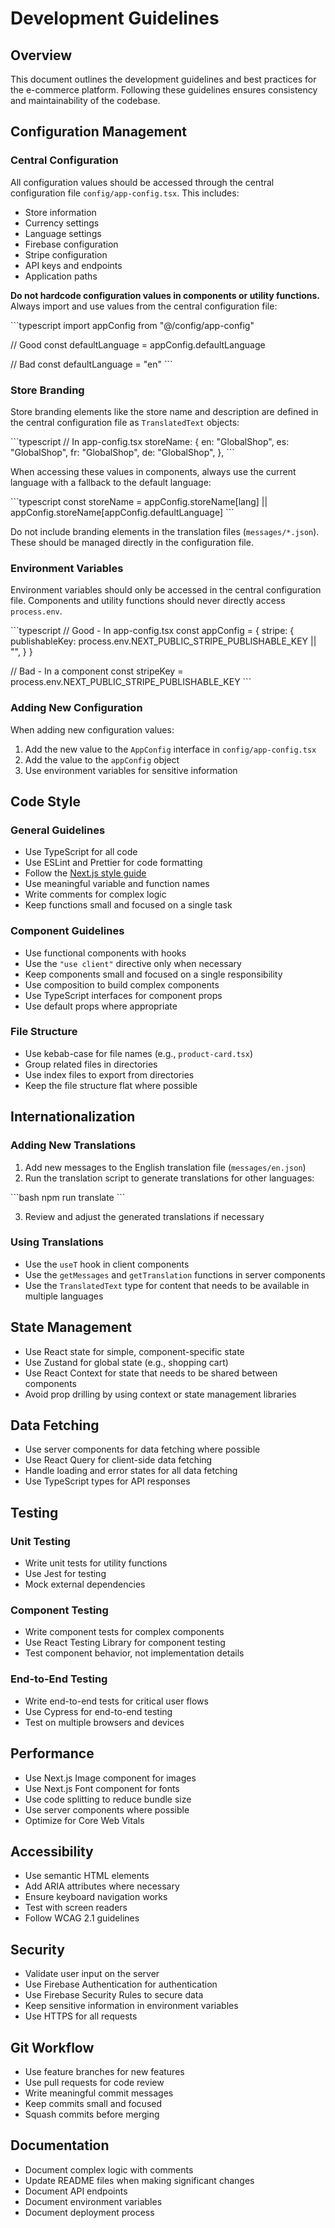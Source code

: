 # Development Guidelines

## Overview

This document outlines the development guidelines and best practices for the e-commerce platform. Following these guidelines ensures consistency and maintainability of the codebase.

## Configuration Management

### Central Configuration

All configuration values should be accessed through the central configuration file `config/app-config.tsx`. This includes:

- Store information
- Currency settings
- Language settings
- Firebase configuration
- Stripe configuration
- API keys and endpoints
- Application paths

**Do not hardcode configuration values in components or utility functions.** Always import and use values from the central configuration file:

\`\`\`typescript
import appConfig from "@/config/app-config"

// Good
const defaultLanguage = appConfig.defaultLanguage

// Bad
const defaultLanguage = "en"
\`\`\`

### Store Branding

Store branding elements like the store name and description are defined in the central configuration file as `TranslatedText` objects:

\`\`\`typescript
// In app-config.tsx
storeName: {
  en: "GlobalShop",
  es: "GlobalShop",
  fr: "GlobalShop",
  de: "GlobalShop",
},
\`\`\`

When accessing these values in components, always use the current language with a fallback to the default language:

\`\`\`typescript
const storeName = appConfig.storeName[lang] || appConfig.storeName[appConfig.defaultLanguage]
\`\`\`

Do not include branding elements in the translation files (`messages/*.json`). These should be managed directly in the configuration file.

### Environment Variables

Environment variables should only be accessed in the central configuration file. Components and utility functions should never directly access `process.env`.

\`\`\`typescript
// Good - In app-config.tsx
const appConfig = {
  stripe: {
    publishableKey: process.env.NEXT_PUBLIC_STRIPE_PUBLISHABLE_KEY || "",
  }
}

// Bad - In a component
const stripeKey = process.env.NEXT_PUBLIC_STRIPE_PUBLISHABLE_KEY
\`\`\`

### Adding New Configuration

When adding new configuration values:

1. Add the new value to the `AppConfig` interface in `config/app-config.tsx`
2. Add the value to the `appConfig` object
3. Use environment variables for sensitive information

## Code Style

### General Guidelines

- Use TypeScript for all code
- Use ESLint and Prettier for code formatting
- Follow the [Next.js style guide](https://nextjs.org/docs/basic-features/eslint)
- Use meaningful variable and function names
- Write comments for complex logic
- Keep functions small and focused on a single task

### Component Guidelines

- Use functional components with hooks
- Use the `"use client"` directive only when necessary
- Keep components small and focused on a single responsibility
- Use composition to build complex components
- Use TypeScript interfaces for component props
- Use default props where appropriate

### File Structure

- Use kebab-case for file names (e.g., `product-card.tsx`)
- Group related files in directories
- Use index files to export from directories
- Keep the file structure flat where possible

## Internationalization

### Adding New Translations

1. Add new messages to the English translation file (`messages/en.json`)
2. Run the translation script to generate translations for other languages:

\`\`\`bash
npm run translate
\`\`\`

3. Review and adjust the generated translations if necessary

### Using Translations

- Use the `useT` hook in client components
- Use the `getMessages` and `getTranslation` functions in server components
- Use the `TranslatedText` type for content that needs to be available in multiple languages

## State Management

- Use React state for simple, component-specific state
- Use Zustand for global state (e.g., shopping cart)
- Use React Context for state that needs to be shared between components
- Avoid prop drilling by using context or state management libraries

## Data Fetching

- Use server components for data fetching where possible
- Use React Query for client-side data fetching
- Handle loading and error states for all data fetching
- Use TypeScript types for API responses

## Testing

### Unit Testing

- Write unit tests for utility functions
- Use Jest for testing
- Mock external dependencies

### Component Testing

- Write component tests for complex components
- Use React Testing Library for component testing
- Test component behavior, not implementation details

### End-to-End Testing

- Write end-to-end tests for critical user flows
- Use Cypress for end-to-end testing
- Test on multiple browsers and devices

## Performance

- Use Next.js Image component for images
- Use Next.js Font component for fonts
- Use code splitting to reduce bundle size
- Use server components where possible
- Optimize for Core Web Vitals

## Accessibility

- Use semantic HTML elements
- Add ARIA attributes where necessary
- Ensure keyboard navigation works
- Test with screen readers
- Follow WCAG 2.1 guidelines

## Security

- Validate user input on the server
- Use Firebase Authentication for authentication
- Use Firebase Security Rules to secure data
- Keep sensitive information in environment variables
- Use HTTPS for all requests

## Git Workflow

- Use feature branches for new features
- Use pull requests for code review
- Write meaningful commit messages
- Keep commits small and focused
- Squash commits before merging

## Documentation

- Document complex logic with comments
- Update README files when making significant changes
- Document API endpoints
- Document environment variables
- Document deployment process
